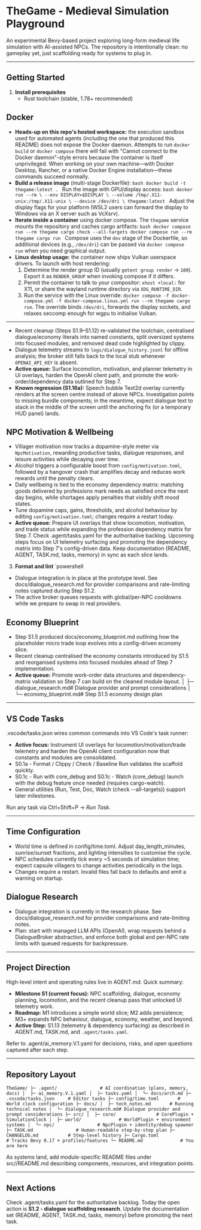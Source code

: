 ﻿# TheGame - Medieval Simulation Playground

An experimental Bevy-based project exploring long-form medieval life simulation with AI-assisted NPCs. The repository is intentionally clean: no gameplay yet, just scaffolding ready for systems to plug in.

---

## Getting Started
1. **Install prerequisites**
   - Rust toolchain (stable, 1.78+ recommended)
## Docker
- **Heads-up on this repo's hosted workspace:** the execution sandbox used for
  automated agents (including the one that produced this README) does not expose
  the Docker daemon. Attempts to run `docker build` or `docker compose` there
  will fail with "Cannot connect to the Docker daemon"-style errors because the
  container is itself unprivileged. When working on your own machine—with
  Docker Desktop, Rancher, or a native Docker Engine installation—these
  commands succeed normally.
- **Build a release image** (multi-stage Dockerfile):
  `bash
  docker build -t thegame:latest .
  `
  Run the image with GPU/display access: `bash
  docker run --rm \
    --env DISPLAY=$DISPLAY \
    --volume /tmp/.X11-unix:/tmp/.X11-unix \
    --device /dev/dri \
    thegame:latest
  `
  Adjust the display flags for your platform (WSL2 users can forward the display to Windows via an X server such as VcXsrv).
- **Iterate inside a container** using docker compose. The `thegame` service mounts the repository and caches cargo artifacts:
  `bash
  docker compose run --rm thegame cargo check --all-targets
  docker compose run --rm thegame cargo run
  `
  Compose uses the `dev` stage of the Dockerfile, so additional devices (e.g., `/dev/dri`) can be passed via `docker compose run` when you need graphical output.
- **Linux desktop usage:** the container now ships Vulkan userspace drivers. To launch with host rendering:
  1. Determine the render group ID (usually `getent group render` → `109`). Export it as `RENDER_GROUP` when invoking compose if it differs.
  2. Permit the container to talk to your compositor: `xhost +local:` for X11, or share the wayland runtime directory via `XDG_RUNTIME_DIR`.
  3. Run the service with the Linux override: `docker compose -f docker-compose.yml -f docker-compose.linux.yml run --rm thegame cargo run`.
  The override binds `/dev/dri`, forwards the display sockets, and relaxes seccomp enough for wgpu to initialise Vulkan.

---

- Recent cleanup (Steps S1.9–S1.12) re-validated the toolchain, centralised dialogue/economy literals into named constants, split oversized systems into focused modules, and removed dead code highlighted by clippy.
- Dialogue telemetry streams to `logs/dialogue_history.jsonl` for offline analysis; the broker still falls back to the local stub whenever `OPENAI_API_KEY` is absent.
- **Active queue:** Surface locomotion, motivation, and planner telemetry in UI overlays, harden the OpenAI client path, and promote the work-order/dependency data outlined for Step 7.
- **Known regression (S1.16a):** Speech bubble Text2d overlay currently renders at the screen centre instead of above NPCs. Investigation points to missing bundle components; in the meantime, expect dialogue text to stack in the middle of the screen until the anchoring fix (or a temporary HUD panel) lands.

## NPC Motivation & Wellbeing
- Villager motivation now tracks a dopamine-style meter via `NpcMotivation`, rewarding productive tasks, dialogue responses, and leisure activities while decaying over time.
- Alcohol triggers a configurable boost from `config/motivation.toml`, followed by a hangover crash that amplifies decay and reduces work rewards until the penalty clears.
- Daily wellbeing is tied to the economy dependency matrix: matching goods delivered by professions mark needs as satisfied once the next day begins, while shortages apply penalties that visibly shift mood states.
- Tune dopamine caps, gains, thresholds, and alcohol behaviour by editing `config/motivation.toml`; changes require a restart today.
- **Active queue:** Prepare UI overlays that show locomotion, motivation, and trade status while expanding the profession dependency matrix for Step 7.
Check .agent/tasks.yaml for the authoritative backlog. Upcoming steps focus on UI telemetry surfacing and promoting the dependency matrix into Step 7's config-driven data. Keep documentation (README, AGENT, TASK.md, tasks, memory) in sync as each slice lands.
3. **Format and lint**
   `powershell
- Dialogue integration is in place at the prototype level. See docs/dialogue_research.md for provider comparisons and rate-limiting notes captured during Step S1.2.
- The active broker queues requests with global/per-NPC cooldowns while we prepare to swap in real providers.

## Economy Blueprint
- Step S1.5 produced docs/economy_blueprint.md outlining how the placeholder micro trade loop evolves into a config-driven economy slice.
- Recent cleanup centralised the economy constants introduced by S1.5 and reorganised systems into focused modules ahead of Step 7 implementation.
- **Active queue:** Promote work-order data structures and dependency-matrix validation so Step 7 can build on the cleaned module layout.
│  ├─ dialogue_research.md# Dialogue provider and prompt considerations
│  └─ economy_blueprint.md# Step S1.5 economy design plan

---

## VS Code Tasks
.vscode/tasks.json wires common commands into VS Code's task runner:

- **Active focus:** Instrument UI overlays for locomotion/motivation/trade telemetry and harden the OpenAI client configuration now that constants and modules are consolidated.
- S0.1a - Format / Clippy / Check / Baseline Run validates the scaffold quickly.
- S0.1c - Run with core_debug and S0.1c - Watch (core_debug) launch with the debug feature once needed (requires cargo-watch).
- General utilities (Run, Test, Doc, Watch (check --all-targets)) support later milestones.

Run any task via Ctrl+Shift+P → *Run Task*.

---

## Time Configuration
- World time is defined in config/time.toml. Adjust day_length_minutes, sunrise/sunset fractions, and lighting intensities to customise the cycle.
- NPC schedules currently tick every ~5 seconds of simulation time; expect capsule villagers to change activities periodically in the logs.
- Changes require a restart. Invalid files fall back to defaults and emit a warning on startup.

## Dialogue Research
- Dialogue integration is currently in the research phase. See docs/dialogue_research.md for provider comparisons and rate-limiting notes.
- Plan: start with managed LLM APIs (OpenAI), wrap requests behind a DialogueBroker abstraction, and enforce both global and per-NPC rate limits with queued requests for backpressure.

---

## Project Direction
High-level intent and operating rules live in AGENT.md. Quick summary:

- **Milestone S1 (current focus):** NPC scaffolding, dialogue, economy planning, locomotion, and the recent cleanup pass that unlocked UI telemetry work.
- **Roadmap:** M1 introduces a simple world slice; M2 adds persistence; M3+ expands NPC behaviour, dialogue, economy, weather, and beyond.
- **Active Step:** S1.13 (telemetry & dependency surfacing) as described in AGENT.md, TASK.md, and `.agent/tasks.yaml`.

Refer to .agent/ai_memory.V.1.yaml for decisions, risks, and open questions captured after each step.

---

## Repository Layout
`
TheGame/
├─ .agent/                # AI coordination (plans, memory, docs)
│  ├─ ai_memory.V.1.yaml
│  ├─ tasks.yaml
│  └─ docs/arch.md
├─ .vscode/tasks.json     # Editor tasks
├─ config/time.toml       # World clock configuration
├─ docs/
│  ├─ tech_notes.md       # Running technical notes
│  └─ dialogue_research.md# Dialogue provider and prompt considerations
├─ src/
│  ├─ core/               # CorePlugin + SimulationClock
│  ├─ world/              # WorldPlugin + environment systems
│  └─ npc/                # NpcPlugin + identity/debug spawner
├─ TASK.md                # Human-readable step-by-step plan
├─ CHANGELOG.md           # Step-level history
├─ Cargo.toml             # Tracks Bevy 0.17 + profiles/features
└─ README.md              # You are here
`

As systems land, add module-specific README files under src/<module>/README.md describing components, resources, and integration points.

---

## Next Actions
Check .agent/tasks.yaml for the authoritative backlog. Today the open action is **S1.2 - dialogue scaffolding research**. Update the documentation set (README, AGENT, TASK.md, tasks, memory) before promoting the next task.
